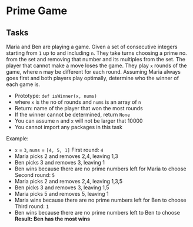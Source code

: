 # Prime Game
## Tasks
Maria and Ben are playing a game. Given a set of consecutive integers starting from `1` up to and including `n`. They take turns choosing a prime no. from the set and removing that number and its multiples from the set. The player that cannot make a move loses the game.
They play `x` rounds of the game, where `n` may be different for each round. Assuming Maria always goes first and both players play optimally, determine who the winner of each game is.
* Prototype: `def isWinner(x, nums)`
* where `x` is the no of rounds and `nums` is an array of `n`
* Return: name of the player that won the most rounds
* If the winner cannot be determined, return `None`
* You can assume `n` and `x` will not be larger that 10000
* You cannot import any packages in this task

Example:
* `x` = `3`, `nums` = `[4, 5, 1]`
First round: `4`
* Maria picks 2 and removes 2,4, leaving 1,3
* Ben picks 3 and removes 3, leaving 1
* Ben wins because there are no prime numbers left for Maria to choose
Second round: `5`
* Maria picks 2 and removes 2,4, leaving 1,3,5
* Ben picks 3 and removes 3, leaving 1,5
* Maria picks 5 and removes 5, leaving 1
* Maria wins because there are no prime numbers left for Ben to choose
Third round: `1`
* Ben wins because there are no prime numbers left to Ben to choose
__Result: Ben has the most wins__
